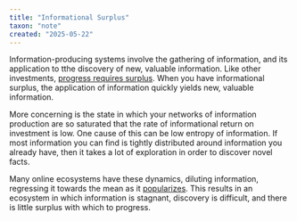 ```yaml
---
title: "Informational Surplus"
taxon: "note"
created: "2025-05-22"
---
```


Information-producing systems involve the gathering of information,
and its application to tthe discovery of new, valuable information.
Like other investments, [progress requires surplus]([[N-000_011]]).
When you have informational surplus, the application of information
quickly yields new, valuable information.

More concerning is the state in which your networks of information
production are so saturated that the rate of informational return
on investment is low.
One cause of this can be low entropy of information.
If most information you can find is tightly distributed
around information you already have, then it takes a lot of exploration
in order to discover novel facts.

Many online ecosystems have these dynamics,
diluting information, regressing it towards the mean as it [popularizes]([[N-000_005]]).
This results in an ecosystem in which information is stagnant, discovery is difficult,
and there is little surplus with which to progress.
